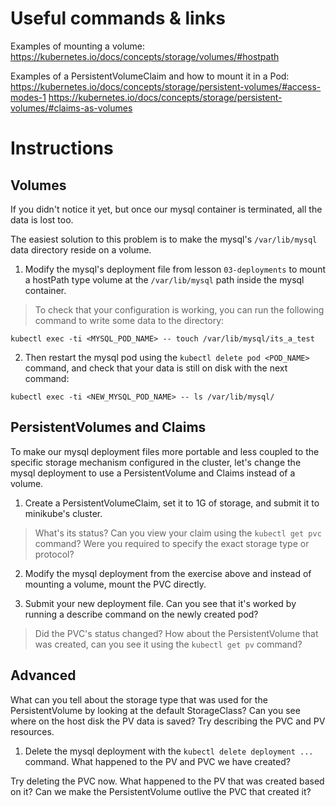 # Useful commands & links

Examples of mounting a volume:
https://kubernetes.io/docs/concepts/storage/volumes/#hostpath

Examples of a PersistentVolumeClaim and how to mount it in a Pod:
https://kubernetes.io/docs/concepts/storage/persistent-volumes/#access-modes-1
https://kubernetes.io/docs/concepts/storage/persistent-volumes/#claims-as-volumes

# Instructions

## Volumes

If you didn't notice it yet, but once our mysql container is terminated, all
the data is lost too.

The easiest solution to this problem is to make the mysql's `/var/lib/mysql`
data directory reside on a volume.

1. Modify the mysql's deployment file from lesson `03-deployments` to mount a
hostPath type volume at the `/var/lib/mysql` path inside the mysql container.

>To check that your configuration is working, you can run the following command
to write some data to the directory:

```
kubectl exec -ti <MYSQL_POD_NAME> -- touch /var/lib/mysql/its_a_test
```

2. Then restart the mysql pod using the `kubectl delete pod <POD_NAME>` command,
and check that your data is still on disk with the next command:

```
kubectl exec -ti <NEW_MYSQL_POD_NAME> -- ls /var/lib/mysql/
```

## PersistentVolumes and Claims

To make our mysql deployment files more portable and less coupled to the
specific storage mechanism configured in the cluster, let's change the mysql
deployment to use a PersistentVolume and Claims instead of a volume.

1. Create a PersistentVolumeClaim, set it to 1G of storage, and submit it
to minikube's cluster.

>What's its status? Can you view your claim using the `kubectl get pvc` command?
Were you required to specify the exact storage type or protocol?

2. Modify the mysql deployment from the exercise above and instead of mounting
a volume, mount the PVC directly.

3. Submit your new deployment file. Can you see that it's worked by running a
describe command on the newly created pod?

>Did the PVC's status changed? How about the PersistentVolume that was created,
can you see it using the `kubectl get pv` command?

## Advanced

What can you tell about the storage type that was used for the
PersistentVolume by looking at the default StorageClass?
Can you see where on the host disk the PV data is saved? Try describing the PVC and PV resources.

1. Delete the mysql deployment with the `kubectl delete deployment ...` command.
What happened to the PV and PVC we have created?

Try deleting the PVC now. What happened to the PV that was created based on it?
Can we make the PersistentVolume outlive the PVC that created it?

